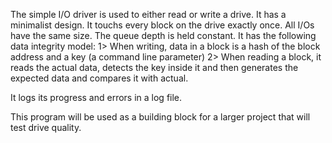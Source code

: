 The simple I/O driver is used to either read or write a drive. It has a
minimalist design. It touchs every block on the drive exactly once. All I/Os
have the same size. The queue depth is held constant. It has the following data
integrity model:
1> When writing, data in a block is a hash of the block address and a key (a
command line parameter)
2> When reading a block, it reads the actual data, detects the key inside it
and then generates the expected data and compares it with actual.

It logs its progress and errors in a log file.

This program will be used as a building block for a larger project that will
test drive quality.